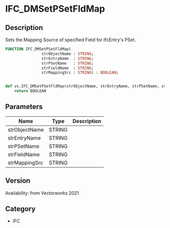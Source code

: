 # IFC_DMSetPSetFldMap

## Description
Sets the Mapping Source of specified Field for IfcEntry's PSet.

```pascal
FUNCTION IFC_DMSetPSetFldMap(
				strObjectName : STRING;
				strEntryName  : STRING;
				strPSetName   : STRING;
				strFieldName  : STRING;
				strMappingSrc : STRING) : BOOLEAN;
```

```python

def vs.IFC_DMSetPSetFldMap(strObjectName, strEntryName, strPSetName, strFieldName, strMappingSrc):
    return BOOLEAN
```

## Parameters
|Name|Type|Description|
|---|---|---|
|strObjectName|STRING||
|strEntryName|STRING||
|strPSetName|STRING||
|strFieldName|STRING||
|strMappingSrc|STRING||

## Version
Availability: from Vectorworks 2021
## Category
* IFC

